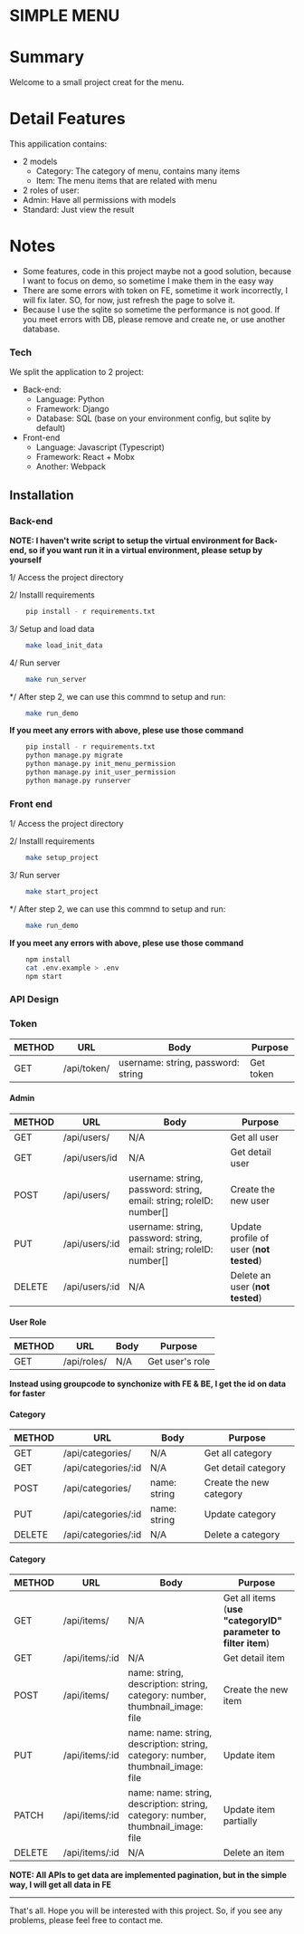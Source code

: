 # SIMPLE MENU 

# Summary
Welcome to a small project creat for the menu. 

# Detail Features
This appilication contains:
* 2 models
  * Category: The category of menu, contains many items
  * Item: The menu items that are related with menu
 * 2 roles of user:
  * Admin: Have all permissions with models
  * Standard: Just view the result
 
# Notes
* Some features, code in this project maybe not a good solution, because I want to focus on demo, so sometime I make them in the easy way
* There are some errors with token on FE, sometime it work incorrectly, I will fix later. SO, for now, just refresh the page to solve it.
* Because I use the sqlite so sometime the performance is not good. If you meet errors with DB, please remove and create ne, or use another database.

### Tech

We split the application to 2 project:
* Back-end:
  * Language: Python
  * Framework: Django
  * Database: SQL (base on your environment config, but sqlite by default)
* Front-end
  * Language: Javascript (Typescript)
  * Framework: React + Mobx
  * Another: Webpack
 
Installation
----

### Back-end
**NOTE: I haven't write script to setup the virtual environment for Back-end, so if you want run it in a virtual environment, please setup by yourself**

1/ Access the project directory

2/ Installl requirements 
```sh
    pip install - r requirements.txt
```

3/ Setup and load data
```sh
    make load_init_data
```

4/ Run server
```sh
    make run_server
```
*/ After step 2, we can use this commnd to setup and run:
```sh
    make run_demo
```
**If you meet any errors with above, plese use those command**
```sh
    pip install - r requirements.txt
    python manage.py migrate
	python manage.py init_menu_permission
	python manage.py init_user_permission
	python manage.py runserver
```

### Front end
1/ Access the project directory

2/ Installl requirements 
```sh
    make setup_project
```

3/ Run server
```sh
    make start_project
```
*/ After step 2, we can use this commnd to setup and run:
```sh
    make run_demo
```

**If you meet any errors with above, plese use those command**
```sh
    npm install
	cat .env.example > .env
	npm start
```

### API Design
### Token
| METHOD | URL | Body | Purpose |
| ------ | ------ | ------ | ------ |
| GET | /api/token/ | username: string, password: string | Get token  |

#### Admin
| METHOD | URL | Body | Purpose |
| ------ | ------ | ------ | ------ |
| GET | /api/users/ | N/A | Get all user |
| GET | /api/users/id | N/A | Get detail user |
| POST | /api/users/ | username: string, password: string, email: string; roleID: number[] | Create the new user | 
| PUT | /api/users/:id | username: string, password: string, email: string; roleID: number[] | Update profile of user (**not tested**) |
| DELETE | /api/users/:id | N/A | Delete an user (**not tested**) |

#### User Role
| METHOD | URL | Body | Purpose |
| ------ | ------ | ------ | ------ |
| GET | /api/roles/ | N/A | Get user's role |

**Instead using groupcode to synchonize with FE & BE, I get the id on data for faster**

#### Category
| METHOD | URL | Body | Purpose |
| ------ | ------ | ------ | ------ |
| GET | /api/categories/ | N/A | Get all category |
| GET | /api/categories/:id | N/A | Get detail category |
| POST | /api/categories/ | name: string | Create the new category | 
| PUT | /api/categories/:id | name: string | Update category|
| DELETE | /api/categories/:id | N/A | Delete a category  |

#### Category
| METHOD | URL | Body | Purpose |
| ------ | ------ | ------ | ------ |
| GET | /api/items/ | N/A | Get all items (**use "categoryID" parameter to filter item**)|
| GET | /api/items/:id | N/A | Get detail item |
| POST | /api/items/ | name: string, description: string, category: number, thumbnail_image: file | Create the new item | 
| PUT | /api/items/:id | name: name: string, description: string, category: number, thumbnail_image: file | Update item|
| PATCH | /api/items/:id | name: name: string, description: string, category: number, thumbnail_image: file | Update item partially|
| DELETE | /api/items/:id | N/A | Delete an item  |

**NOTE: All APIs to get data are implemented pagination, but in the simple way, I will get all data in FE**

-------------------------
That's all. Hope you will be interested with this project. So, if you see any problems, please feel free to contact me.
